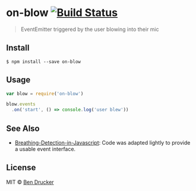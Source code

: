 # on-blow [![Build Status](https://travis-ci.org/bendrucker/on-blow.svg?branch=master)](https://travis-ci.org/bendrucker/on-blow)

> EventEmitter triggered by the user blowing into their mic


## Install

```
$ npm install --save on-blow
```


## Usage

```js
var blow = require('on-blow')

blow.events
  .on('start', () => console.log('user blew'))
```

## See Also

* [Breathing-Detection-in-Javascript](https://github.com/Breathinglabs/JS-Breathing-Detection): Code was adapted lightly to provide a usable event interface.


## License

MIT © [Ben Drucker](http://bendrucker.me)
